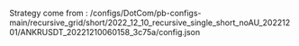Strategy come from : /configs/DotCom/pb-configs-main/recursive_grid/short/2022_12_10_recursive_single_short_noAU_20221201/ANKRUSDT_20221210060158_3c75a/config.json